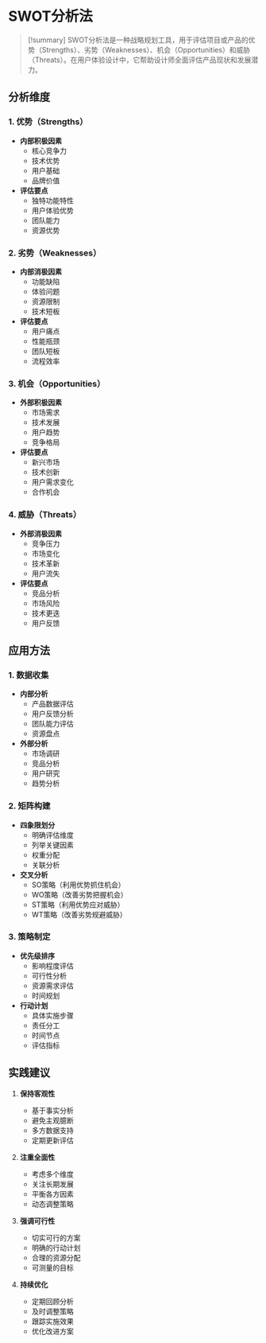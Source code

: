 # SWOT分析法

> [!summary] SWOT分析法是一种战略规划工具，用于评估项目或产品的优势（Strengths）、劣势（Weaknesses）、机会（Opportunities）和威胁（Threats）。在用户体验设计中，它帮助设计师全面评估产品现状和发展潜力。

## 分析维度

### 1. 优势（Strengths）
- **内部积极因素**
  - 核心竞争力
  - 技术优势
  - 用户基础
  - 品牌价值
- **评估要点**
  - 独特功能特性
  - 用户体验优势
  - 团队能力
  - 资源优势

### 2. 劣势（Weaknesses）
- **内部消极因素**
  - 功能缺陷
  - 体验问题
  - 资源限制
  - 技术短板
- **评估要点**
  - 用户痛点
  - 性能瓶颈
  - 团队短板
  - 流程效率

### 3. 机会（Opportunities）
- **外部积极因素**
  - 市场需求
  - 技术发展
  - 用户趋势
  - 竞争格局
- **评估要点**
  - 新兴市场
  - 技术创新
  - 用户需求变化
  - 合作机会

### 4. 威胁（Threats）
- **外部消极因素**
  - 竞争压力
  - 市场变化
  - 技术革新
  - 用户流失
- **评估要点**
  - 竞品分析
  - 市场风险
  - 技术更迭
  - 用户反馈

## 应用方法

### 1. 数据收集
- **内部分析**
  - 产品数据评估
  - 用户反馈分析
  - 团队能力评估
  - 资源盘点
- **外部分析**
  - 市场调研
  - 竞品分析
  - 用户研究
  - 趋势分析

### 2. 矩阵构建
- **四象限划分**
  - 明确评估维度
  - 列举关键因素
  - 权重分配
  - 关联分析
- **交叉分析**
  - SO策略（利用优势抓住机会）
  - WO策略（改善劣势把握机会）
  - ST策略（利用优势应对威胁）
  - WT策略（改善劣势规避威胁）

### 3. 策略制定
- **优先级排序**
  - 影响程度评估
  - 可行性分析
  - 资源需求评估
  - 时间规划
- **行动计划**
  - 具体实施步骤
  - 责任分工
  - 时间节点
  - 评估指标

## 实践建议

1. **保持客观性**
   - 基于事实分析
   - 避免主观臆断
   - 多方数据支持
   - 定期更新评估

2. **注重全面性**
   - 考虑多个维度
   - 关注长期发展
   - 平衡各方因素
   - 动态调整策略

3. **强调可行性**
   - 切实可行的方案
   - 明确的行动计划
   - 合理的资源分配
   - 可测量的目标

4. **持续优化**
   - 定期回顾分析
   - 及时调整策略
   - 跟踪实施效果
   - 优化改进方案 